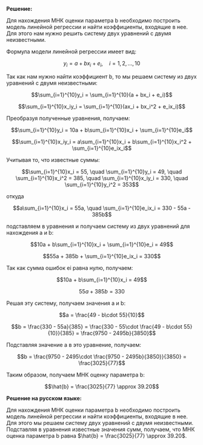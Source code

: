 

**Решение:**

Для нахождения МНК оценки параметра b необходимо построить модель линейной регрессии и найти коэффициенты, входящие в нее. Для этого нам нужно решить систему двух уравнений с двумя неизвестными.

Формула модели линейной регрессии имеет вид:

$$y_i = a + bx_i + e_i, \quad i = 1,2,\ldots,10$$

Так как нам нужно найти коэффициент b, то мы решаем систему из двух уравнений с двумя неизвестными:

$$\sum_{i=1}^{10}y_i = \sum_{i=1}^{10}(a + bx_i + e_i)$$

$$\sum_{i=1}^{10}x_iy_i = \sum_{i=1}^{10}(ax_i + bx_i^2 + e_ix_i)$$

Преобразуя полученные уравнения, получаем:

$$\sum_{i=1}^{10}y_i = 10a + b\sum_{i=1}^{10}x_i + \sum_{i=1}^{10}e_i$$

$$\sum_{i=1}^{10}x_iy_i = a\sum_{i=1}^{10}x_i + b\sum_{i=1}^{10}x_i^2 + \sum_{i=1}^{10}e_ix_i$$

Учитывая то, что известные суммы: 

$$\sum_{i=1}^{10}x_i = 55, \quad \sum_{i=1}^{10}y_i = 49, \quad \sum_{i=1}^{10}x_i^2 = 385, \quad \sum_{i=1}^{10}x_iy_i = 330, \quad \sum_{i=1}^{10}y_i^2 = 353$$

откуда 

$$a\sum_{i=1}^{10}x_i = 55a, \quad \sum_{i=1}^{10}e_ix_i = 330 - 55a - 385b$$

подставляем в уравнения и получаем систему из двух уравнений для нахождения a и b:

$$10a + b\sum_{i=1}^{10}x_i + \sum_{i=1}^{10}e_i = 49$$

$$55a + 385b + \sum_{i=1}^{10}e_ix_i = 330$$

Так как сумма ошибок ei равна нулю, получаем:

$$10a + b\sum_{i=1}^{10}x_i = 49$$

$$55a + 385b = 330$$

Решая эту систему, получаем значения a и b:

$$a = \frac{49 - b\cdot 55}{10}$$

$$b = \frac{330 - 55a}{385} = \frac{330 - 55\cdot \frac{49 - b\cdot 55}{10}}{385} = \frac{9750 - 2495b}{3850}$$

Подставляя значение а в это уравнение, получаем:

$$b = \frac{9750 - 2495\cdot \frac{9750 - 2495b}{3850}}{3850} = \frac{3025}{77}$$

Таким образом, получаем МНК оценку параметра b:

$$\hat{b} = \frac{3025}{77} \approx 39.20$$

**Решение на русском языке:**

Для нахождения МНК оценки параметра b необходимо построить модель линейной регрессии и найти коэффициенты, входящие в нее. Для этого мы решаем систему двух уравнений с двумя неизвестными. Подставляя в уравнения известные значения сумм, получаем, что МНК оценка параметра b равна $\hat{b} = \frac{3025}{77} \approx 39.20$.